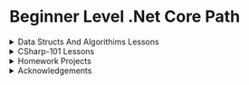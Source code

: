 # Beginner Level .Net Core Path

<details> 
<summary>Data Structs And Algorithims Lessons</summary>
 
* [Data structs and algorithims homeworks](https://github.com/ayhan-karaman/Beginner-Level-.Net-Core-Path/tree/main/DataStructsAndAlgorithims "Got to homework") 

</details>
<details>
<summary>CSharp-101 Lessons</summary>
    
*  [Variables and data types](https://github.com/ayhan-karaman/Beginner-Level-.Net-Core-Path/tree/main/CSharp-101/TypeConversions "Got to project") 

*  [Operators](https://github.com/ayhan-karaman/Beginner-Level-.Net-Core-Path/tree/main/CSharp-101/Operators "Got to project")  

*  [Type Conversions](https://github.com/ayhan-karaman/Beginner-Level-.Net-Core-Path/tree/main/CSharp-101/TypeConversions "Got to project") 

*  [Try Catch Finally and Logical Fallacies](https://github.com/ayhan-karaman/Beginner-Level-.Net-Core-Path/tree/main/CSharp-101/TryCatchFinallyAndLogicalFallacies "Got to project") 

* Decision Structures
    *  [If-ElseIf-Ternary-If](https://github.com/ayhan-karaman/Beginner-Level-.Net-Core-Path/tree/main/CSharp-101/DecisionStructures/IfElseStructureAndTernaryIf "Got to project") 

    *  [Switch Case](https://github.com/ayhan-karaman/Beginner-Level-.Net-Core-Path/tree/main/CSharp-101/DecisionStructures/SwitchCase "Got to project") 

* Loops
    *  [For Loop and Break Continue Statements](https://github.com/ayhan-karaman/Beginner-Level-.Net-Core-Path/tree/main/CSharp-101/Loops/ForLoopAndBreakContinue "Got to project") 

    *  [While Foreach](https://github.com/ayhan-karaman/Beginner-Level-.Net-Core-Path/tree/main/CSharp-101/Loops/WhileAndForEach "Got to project")

* Arrays

    *  [Array Declaration](https://github.com/ayhan-karaman/Beginner-Level-.Net-Core-Path/tree/main/CSharp-101/Arrays/ArrayDeclaration "Got to project") 

    *  [Array Class Methods](https://github.com/ayhan-karaman/Beginner-Level-.Net-Core-Path/tree/main/CSharp-101/Arrays/ArrayClassMethods "Got to project") 

* Methods

    *  [Method Declaration](https://github.com/ayhan-karaman/Beginner-Level-.Net-Core-Path/tree/main/CSharp-101/Methods/MethodDeclaration "Got to project") 

    *  [Method Overloading](https://github.com/ayhan-karaman/Beginner-Level-.Net-Core-Path/tree/main/CSharp-101/Methods/MethodOverloading "Got to project") 

    *  [Recursive and Extension Methods](https://github.com/ayhan-karaman/Beginner-Level-.Net-Core-Path/tree/main/CSharp-101/Methods/ExtensionAndRecursiveMethods "Got to project") 

* Ready Methods

    *  [String Methods](https://github.com/ayhan-karaman/Beginner-Level-.Net-Core-Path/tree/main/CSharp-101/ReadyMethods/StringMethods "Got to project") 

    *  [Datetime And Math Classes](https://github.com/ayhan-karaman/Beginner-Level-.Net-Core-Path/tree/main/CSharp-101/ReadyMethods/DateTimeAndMath "Got to project") 

* Collections
    *  [Generic Collections and List](https://github.com/ayhan-karaman/Beginner-Level-.Net-Core-Path/tree/main/CSharp-101/Collections/GenericCollectionsAndList "Got to project") 

    *  [Array List](https://github.com/ayhan-karaman/Beginner-Level-.Net-Core-Path/tree/main/CSharp-101/Collections/ArrayList "Got to project") 

* Class Concept
    *  [Class Declaration(Instance, Field, Property)](https://github.com/ayhan-karaman/Beginner-Level-.Net-Core-Path/tree/main/CSharp-101/ClassConcept/ClassDeclaration "Got to project") 

    *  [Constructor Methods](https://github.com/ayhan-karaman/Beginner-Level-.Net-Core-Path/tree/main/CSharp-101/ClassConcept/ConstructorMethods "Got to project") 

    *  [Encapsulation And Property Concept](https://github.com/ayhan-karaman/Beginner-Level-.Net-Core-Path/tree/main/CSharp-101/ClassConcept/EncapsulationAndProperty "Got to project") 

    *  [Static Class And Members](https://github.com/ayhan-karaman/Beginner-Level-.Net-Core-Path/tree/main/CSharp-101/ClassConcept/StaticClassAndMembers "Got to project") 

    *  [Struct Declaration](https://github.com/ayhan-karaman/Beginner-Level-.Net-Core-Path/tree/main/CSharp-101/ClassConcept/StructDeclaration "Got to project") 

    * [Enum Declaration](https://github.com/ayhan-karaman/Beginner-Level-.Net-Core-Path/tree/main/CSharp-101/ClassConcept/EnumDeclaration)

* OOP(Object Orientented Programming)
    * [Inheritance Declaration](https://github.com/ayhan-karaman/Beginner-Level-.Net-Core-Path/tree/main/CSharp-101/OOP/InheritanceDeclaration)

    * [Polymorphism And Sealed Class](https://github.com/ayhan-karaman/Beginner-Level-.Net-Core-Path/tree/main/CSharp-101/OOP/PolymorphismAndSealedClass)

    * [Interfaces](https://github.com/ayhan-karaman/Beginner-Level-.Net-Core-Path/tree/main/CSharp-101/OOP/Interfaces)

    * [Interfaces Example](https://github.com/ayhan-karaman/Beginner-Level-.Net-Core-Path/tree/main/CSharp-101/OOP/InterfacesExample)

    * [Abstract Example](https://github.com/ayhan-karaman/Beginner-Level-.Net-Core-Path/tree/main/CSharp-101/OOP/AbstractExample)

</details>

<details> 
<summary>Homework Projects</summary>

* CSharp-101 
    *  [Homework 1 - Algotrihm Questions](https://github.com/ayhan-karaman/Beginner-Level-.Net-Core-Path/tree/main/CSharp-101/Homework/AlgorithmQuestions-1 "Got to homework")  
    
    *  [Homework 2 - Collections Questions](https://github.com/ayhan-karaman/Beginner-Level-.Net-Core-Path/tree/main/CSharp-101/Homework/Collections "Got to homework")  

    *  [Homework 3 - Proje-1 Telephone Directory](https://github.com/ayhan-karaman/Beginner-Level-.Net-Core-Path/tree/main/CSharp-101/Homework/TelePhoneDirectory "Got to homework")  

---

</details>


<details>
<summary>Acknowledgements</summary>

* Instructors
    * [Hakan Yalçınkaya]()
    * [Engin Deniz Alpman]()
    * [Zikriye Ürkmez Cengiz]()

* Program Providers
    * [Patika.dev](https://academy.patika.dev/ "Go to Patika.dev")
    * [Kodluyoruz](https://www.kodluyoruz.org/ "Go to Kodluyoruz")

</details>
